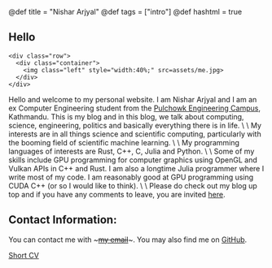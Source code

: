 @def title = "Nishar Arjyal"
@def tags = ["intro"]
@def hashtml = true

## Hello


~~~
<div class="row">
  <div class="container">
    <img class="left" style="width:40%;" src=assets/me.jpg>
  </div>
</div> 
~~~

Hello and welcome to my personal website. I am Nishar Arjyal and I am an ex Computer Engineering 
student from the [Pulchowk Engineering Campus](https://pcampus.edu.np/), Kathmandu.
This is my blog and in this blog, we talk about computing, science,
engineering, politics and basically everything there is in life.
\\
\\
My interests are in all things science and scientific computing, particularly 
with the booming field of scientific machine learning.
\\
\\
My programming languages of interests are Rust, C++, C, Julia and Python.
\\
\\
Some of my skills include GPU programming for computer graphics using 
OpenGL and Vulkan APIs in C++ and Rust. I am also a longtime Julia programmer
where I write most of my code. I am reasonably good at GPU 
programming using CUDA C++ (or so I would like to think).
\\
\\
Please do check out my blog up top and if you have any comments to leave, 
you are invited [here](https://github.com/NisharArjyal/NisharArjyal.github.io/issues).







<!--
```julia:firstcode
using LinearAlgebra, Random
Random.seed!(555)
a = randn(5)
round(norm(a), sigdigits=4)
```

\show{firstcode}
-->


## Contact Information: 

You can contact me with ~~~<a href = "mailto: nishararjyal1@gmail.com">my email</a>~~~.
You may also find me on [GitHub](https://github.com/NisharArjyal).

[Short CV]()
~~~<!-- TODO -->~~~

